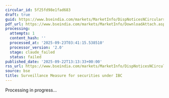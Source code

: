 ```yaml
---
circular_id: 5f25fd98e1fad683
draft: true
guid: https://www.bseindia.com/markets/MarketInfo/DispNoticesNCirculars.aspx?Noticeid={FE887D5B-993C-4649-BFC1-B78DCF9F03AE}&noticeno=20250922-29&dt=09/22/2025&icount=29&totcount=58&flag=0
pdf_url: https://www.bseindia.com/markets/MarketInfo/DownloadAttach.aspx?id=20250922-29&attachedId=31f741bb-29d6-4e47-97ec-d1fa8651d730
processing:
  attempts: 1
  content_hash: ''
  processed_at: '2025-09-23T03:41:15.538510'
  processor_version: '2.0'
  stage: claude_failed
  status: failed
published_date: '2025-09-22T13:13:33+00:00'
rss_url: https://www.bseindia.com/markets/MarketInfo/DispNoticesNCirculars.aspx?Noticeid={FE887D5B-993C-4649-BFC1-B78DCF9F03AE}&noticeno=20250922-29&dt=09/22/2025&icount=29&totcount=58&flag=0
source: bse
title: Surveillance Measure for securities under IBC
---
```


Processing in progress...